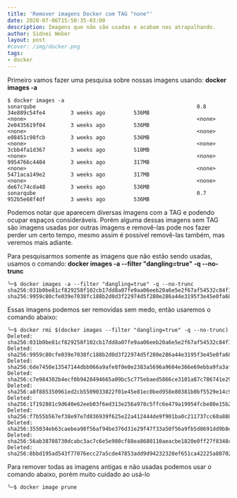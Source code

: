 ```yaml
---
title: 'Remover imagens Docker com TAG "none"'
date: 2020-07-06T15:50:35-03:00
description: Imagens que não são usadas e acabam nos atrapalhando.
author: Sidnei Weber
layout: post
#cover: /img/docker.png
tags:
- docker
---
```


Primeiro vamos fazer uma pesquisa sobre nossas imagens usando: **docker images -a**

```shell
$ docker images -a
sonarqube                                                   0.8                 34e889c54fe4        3 weeks ago         536MB
<none>                                                      <none>               2e0435619f04        3 weeks ago         536MB
<none>                                                      <none>               e08451c98fcb        3 weeks ago         536MB
<none>                                                      <none>               3cbb4fa1d367        3 weeks ago         510MB
<none>                                                      <none>               9954766c4404        3 weeks ago         317MB
<none>                                                      <none>               5471aca149e2        3 weeks ago         317MB
<none>                                                      <none>               de67c74cda48        3 weeks ago         536MB
sonarqube                                                   0.7                 952b5e68f4df        3 weeks ago         536MB
```

Podemos notar que aparecem diversas imagens com a TAG <none> e podendo ocupar espaços consideráveis. Porém alguma dessas imagens sem TAG são imagens usadas por outras imagens e removê-las pode nos fazer perder um certo tempo, mesmo assim é possível removê-las também, mas veremos mais adiante.

Para pesquisarmos somente as imagens que não estão sendo usadas, usamos o comando:<strong> docker images -a --filter "dangling=true" -q --no-trunc</strong>


```shell
╰─$ docker images -a --filter "dangling=true" -q --no-trunc
sha256:031b0be81cf829258f102cb17dd8a07fe9aa06eeb20a6e5e2f67af54532c84f1
sha256:9959c80cfe039e7038fc188b2d0d3f22974d5f280e286a44e3195f3e45e0fa68</pre>
```
Essas imagens podemos ser removidas sem medo, então usaremos o comando abaixo:


```shell
╰─$ docker rmi $(docker images --filter "dangling=true" -q --no-trunc)                                               
Deleted: sha256:031b0be81cf829258f102cb17dd8a07fe9aa06eeb20a6e5e2f67af54532c84f1
Deleted: sha256:9959c80cfe039e7038fc188b2d0d3f22974d5f280e286a44e3195f3e45e0fa68
Deleted: sha256:6de7450e13547144dbb066a9afe8f0e0e2383a5696a9604e366e69ebba9fa3af
Deleted: sha256:c7e984302b4ecf0b9428494665a09bc5c775ebaed5866ce3101a87c786741e29
Deleted: sha256:a8f885350961ed2cb5509033822f01e45e81ec0bed958e80381b0bf5529e14c9
Deleted: sha256:1f192881c9d640e62eeb03f6ed313e256a978c5ffc6e479a19954fcbe80e15b2
Deleted: sha256:f7b55b567ef38e97e7d836939f625e22a412444de9f901ba0c211737cc60a888
Deleted: sha256:355034eb63caebea98f56af94be376d31e29f47f33a50f56a9fb5d8691dd9b8e
Deleted: sha256:56ab38708730dcabc3ac7c6e5e980cf88ea8680110aeacbe1820e0ff27f8348c
Deleted: sha256:8bbd195ad543f77076ecc27a5cde47853add9d94232320ef651ca42225a80702
```

Para remover todas as imagens antigas e não usadas podemos usar o comando abaixo, porém muito cuidado ao usá-lo

```shell
╰─$ docker image prune
```
